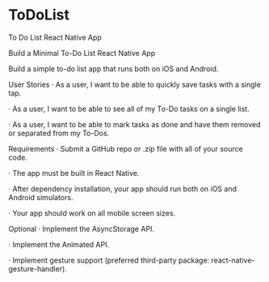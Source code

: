 # ToDoList
To Do List React Native App

Build a Minimal To-Do List React Native App

Build a simple to-do list app that runs both on iOS and Android.

User Stories · As a user, I want to be able to quickly save tasks with a single tap.

· As a user, I want to be able to see all of my To-Do tasks on a single list.

· As a user, I want to be able to mark tasks as done and have them removed or separated from my To-Dos.

Requirements · Submit a GitHub repo or .zip file with all of your source code.

· The app must be built in React Native.

· After dependency installation, your app should run both on iOS and Android simulators.

· Your app should work on all mobile screen sizes.

Optional · Implement the AsyncStorage API.

· Implement the Animated API.

· Implement gesture support (preferred third-party package: react-native-gesture-handler).
